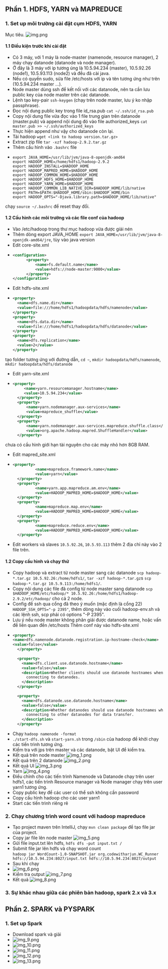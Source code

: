 ## Phần 1. HDFS, YARN và MAPREDUCE
### 1. Set up môi trường cài đặt cụm HDFS, YARN <br>
Mục tiêu.
![img.png](img.png) <br>
#### 1.1 Điều kiện trước khi cài đặt <br>
- Có 3 máy, với 1 máy là node-master (namenode, resource manager), 2 máy chạy datanode (datanode và node manager). <br>
- Ở đây là 3 máy với ip tương úng là 10.5.94.234 (master), 10.5.92.26 (node1), 10.5.93.113 (node2) và đều đã cài java.
- Nếu có quyền sudo, sửa file /etc/hosts với ip và tên tương ứng như trên (10.5.94.234 master ...).
- Node master dùng ssh để kết nối với các datanode, nên ta cần lưu public key của node master trên các datanode.
- Lệnh tạo key-pair `ssh-keygen` (chạy trên node master, lưu ý ko nhập passphrase).
- Đọc nội dung public key trong file id_rsa.pub `cat ~/.ssh/id_rsa.pub` 
- Copy nội dung file vừa đọc vào 1 file trung gian trên datanode (master.pub) và append nội dung đó vào file authorized_keys `cat master.pub >> ~/.ssh/authorized_keys` 
- Thực hiện append như vậy cho datanode còn lại.
- Tải hadoop `wget <link to hadoop version.tar.gz>`
- Extract zip file `tar -xzf hadoop-2.9.2.tar.gz`
- Thêm cấu hình vào `.bashrc` file <br>
- ``` 
  export JAVA_HOME=/usr/lib/jvm/java-8-openjdk-amd64
  export HADOOP_HOME=/home/hdfs1/hadoop-2.9.2
  export HADOOP_INSTALL=$HADOOP_HOME
  export HADOOP_MAPRED_HOME=$HADOOP_HOME
  export HADOOP_COMMON_HOME=$HADOOP_HOME
  export HADOOP_HDFS_HOME=$HADOOP_HOME
  export HADOOP_YARN_HOME=$HADOOP_HOME
  export HADOOP_COMMON_LIB_NATIVE_DIR=$HADOOP_HOME/lib/native
  export PATH=$PATH:$HADOOP_HOME/sbin:$HADOOP_HOME/bin
  export HADOOP_OPTS="-Djava.library.path=$HADOOP_HOME/lib/native"
chạy `source ~/.bashrc` để reset thay đổi.
#### 1.2 Cấu hình các môi trường và các file conf của hadoop
- Vào /etc/hadoop trong thư mục hadoop vừa được giải nén
- Thêm dòng export JAVA_HOME `export JAVA_HOME=/usr/lib/jvm/java-8-openjdk-amd64/jre`, tùy vào java version
- Edit core-site.xml <br>
- ```xml
  <configuration>
        <property>
            <name>fs.default.name</name>
            <value>hdfs://node-master:9000</value>
        </property>
  </configuration>
- Edit hdfs-site.xml <br>
- ```xml
  <property>
    <name>dfs.name.dir</name>
    <value>file:///home/hdfs1/hadoopdata/hdfs/namenode</value>
  </property>
  <property>
    <name>dfs.data.dir</name>
    <value>file:///home/hdfs1/hadoopdata/hdfs/datanode</value>
  </property>
  <property>
    <name>dfs.replication</name>
    <value>2</value>
  </property>
tạo folder tương ứng với đường dẫn, `cd ~`, `mkdir hadoopdata/hdfs/namenode`, `mkdir hadoopdata/hdfs/datanode`
- Edit yarn-site.xml
- ```xml
  <property>
       <name>yarn.resourcemanager.hostname</name>
       <value>10.5.94.234</value>
    </property>
    <property>
        <name>yarn.nodemanager.aux-services</name>
        <value>mapreduce_shuffle</value>
    </property>
    <property>
        <name>yarn.nodemanager.aux-services.mapreduce.shuffle.class</name>
        <value>org.apache.hadoop.mapred.ShuffleHandler</value>
    </property>
chưa có cầu hình giới hạn tài nguyên cho các máy nhỏ hơn 8GB RAM.
- Edit mapred_site.xml
- ```xml
  <property>
            <name>mapreduce.framework.name</name>
            <value>yarn</value>
    </property>
    <property>
            <name>yarn.app.mapreduce.am.env</name>
            <value>HADOOP_MAPRED_HOME=$HADOOP_HOME</value>
    </property>
    <property>
            <name>mapreduce.map.env</name>
            <value>HADOOP_MAPRED_HOME=$HADOOP_HOME</value>
    </property>
    <property>
            <name>mapreduce.reduce.env</name>
            <value>HADOOP_MAPRED_HOME=$HADOOP_HOME</value>
    </property> 
- Edit workers và slaves
`10.5.92.26`, `10.5.93.113` thêm 2 địa chỉ này vào 2 file trên.
#### 1.2 Copy cấu hình và chạy thử
- Copy hadoop và extract từ node master sang các datanode
`scp hadoop-*.tar.gz 10.5.92.26:/home/hdfs1/`, `tar -xzf hadoop-*.tar.gz`s
`scp hadoop-*.tar.gz 10.5.9.113:/home/hdfs1/`.
- Copy nội dung các file đã config từ node master sang datanode
`scp $HADOOP_HOME/etc/hadoop/* 10.5.92.26:/home/hdfs1/hadoop-2.9.2/etc/hadoop/` cho cả 2 node.
- Config để ssh qua cổng đã theo ý muốn (mặc định là cổng 22)
`HADOOP_SSH_OPTS="-p 2395"`, thêm dòng này vào cuối hadoop-env.sh và các lệnh ssh, scp phải có options "-P 2395".
- Lưu ý nếu node master không phân giải được datanode name, hoặc vấn đề liên quan đến /etc/hosts
Thêm conf này vào hdfs-site.xml
- ```xml
  <property>
  <name>dfs.namenode.datanode.registration.ip-hostname-check</name>
  <value>false</value>
    </property>
    
    <property>
      <name>dfs.client.use.datanode.hostname</name>
      <value>false</value>
      <description>Whether clients should use datanode hostnames when
        connecting to datanodes.
      </description>
    </property>
    
    <property>
      <name>dfs.datanode.use.datanode.hostname</name>
      <value>false</value>
      <description>Whether datanodes should use datanode hostnames when
        connecting to other datanodes for data transfer.
      </description>
    </property>
- Chạy `hadoop namenode -format`
- `./start-dfs.sh` và `start-yarn.sh` trong `/sbin` của hadoop để khởi chạy các tiến trình tương ứng.
- Kiểm tra với jps trên master và các datanode, bật UI để kiểm tra.
- Kết quả trên node master
![img_1.png](img_1.png) <br>
- Kết quả trên 2 datanode
![img_2.png](img_2.png) <br>
- Kết quả UI
![img_3.png](img_3.png)
- Yarn
![img_4.png](img_4.png)
- Điều chỉnh cho các tiến trình Namenode và Datanode chạy trên user hdfs1, các tiến trình Resource manager và Node manager chạy trên user yarn1 tương ứng. <br>
- Copy public key để các user có thể ssh không cần password
- Copy cấu hình hadoop cho các user yarn1
- Start các tiến trình riêng rẽ
### 2. Chạy chương trình word count với hadoop mapreduce <br>
- Tạo project maven trên IntelliJ, chạy `mvn clean package` để tạo file jar của project.
- Copy jar file lên node master ![img_5.png](img_5.png) <br>
- Gửi file input.txt lên hdfs, `hdfs dfs -put input.txt /`
- Submit file jar lên hdfs và chạy word count<br> `hadoop jar WordCount-1.0-SNAPSHOT.jar org.codewitharjun.WC_Runner hdfs://10.5.94.234:8027/input.txt hdfs://10.5.94.234:8027/output`
- Sau khi chạy 
- ![img_6.png](img_6.png)
- Kiểm tra output ![img_7.png](img_7.png)
- Kết quả
![img_8.png](img_8.png)
### 3. Sự khác nhau giữa các phiên bản hadoop, spark 2.x và 3.x <br>

## Phần 2. SPARK và PYSPARK <br>
### 1. Set up Spark
- Download spark và giải 
- ![img_9.png](img_9.png)
- ![img_10.png](img_10.png)
- ![img_11.png](img_11.png)
- ![img_12.png](img_12.png)
- ![img_13.png](img_13.png)

